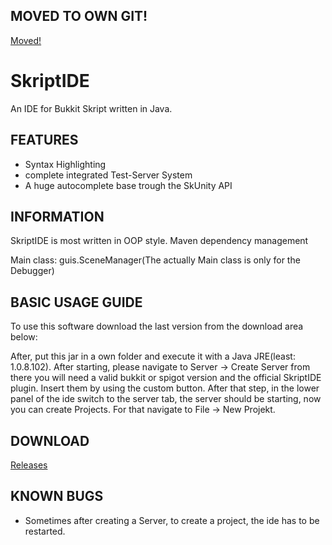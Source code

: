 ## MOVED TO OWN GIT!
[Moved!](https://git.liz3.de/Liz3/SkriptIDE)

# SkriptIDE
An IDE for Bukkit Skript written in Java.



## FEATURES
- Syntax Highlighting
- complete integrated Test-Server System
- A huge autocomplete base trough the SkUnity API

## INFORMATION
SkriptIDE is most written in OOP style.
Maven dependency management

Main class: guis.SceneManager(The actually Main class is only for the Debugger)


## BASIC USAGE GUIDE

To use this software download the last version from the download area below:

After, put this jar in a own folder and execute it with a Java JRE(least: 1.0.8.102).
After starting, please navigate to Server -> Create Server from there you will need a valid
bukkit or spigot version and the official SkriptIDE plugin.
Insert them by using the custom button.
After that step, in the lower panel of the ide switch to the server tab, the server should
be starting, now you can create Projects. For that navigate to File -> New Projekt.

## DOWNLOAD
[Releases](https://github.com/liz3/SkriptIDE/releases)


## KNOWN BUGS
- Sometimes after creating a Server, to create a project, the ide has to be restarted.
